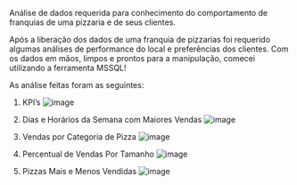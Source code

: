 Análise de dados requerida para conhecimento do comportamento de franquias de uma pizzaria e de seus clientes.

Após a liberação dos dados de uma franquia de pizzarias foi requerido algumas análises de performance do local e preferências dos clientes. Com os dados em mãos, limpos e prontos para a manipulação, comecei utilizando a ferramenta MSSQL!

As análise feitas foram as seguintes:

1. KPI’s
   ![image](https://github.com/grazysmelo/Vendas_Pizzas/assets/129910270/b21a39a6-3c90-4875-bcf2-c6d65b7a8c45)

2. Dias e Horários da Semana com Maiores Vendas
   ![image](https://github.com/grazysmelo/Vendas_Pizzas/assets/129910270/532c6bd8-fee5-4a3f-ad53-53eaef59e8d0)

3. Vendas por Categoria de Pizza
   ![image](https://github.com/grazysmelo/Vendas_Pizzas/assets/129910270/a954f75b-0548-4b39-999f-2b66c0795227)

4. Percentual de Vendas Por Tamanho
  ![image](https://github.com/grazysmelo/Vendas_Pizzas/assets/129910270/43c8ba0c-04a0-4e54-9431-5e771d4958db)

5. Pizzas Mais e Menos Vendidas
   ![image](https://github.com/grazysmelo/Vendas_Pizzas/assets/129910270/54a7d1fe-e6a8-4c73-aa96-6c00ca3d433f)
